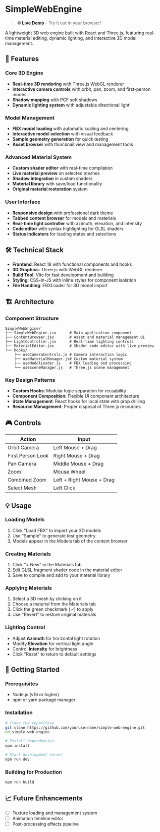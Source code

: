 # SimpleWebEngine

> **🌐 [Live Demo](https://shjh3117.github.io/SimpleWebEngine/)** - Try it out in your browser!

A lightweight 3D web engine built with React and Three.js, featuring real-time material editing, dynamic lighting, and interactive 3D model management.

## 🚀 Features

### Core 3D Engine
- **Real-time 3D rendering** with Three.js WebGL renderer
- **Interactive camera controls** with orbit, pan, zoom, and first-person modes
- **Shadow mapping** with PCF soft shadows
- **Dynamic lighting system** with adjustable directional light

### Model Management
- **FBX model loading** with automatic scaling and centering
- **Interactive model selection** with visual feedback
- **Sample geometry generation** for quick testing
- **Asset browser** with thumbnail view and management tools

### Advanced Material System
- **Custom shader editor** with real-time compilation
- **Live material preview** on selected meshes
- **Shadow integration** in custom shaders
- **Material library** with save/load functionality
- **Original material restoration** system

### User Interface
- **Responsive design** with professional dark theme
- **Tabbed content browser** for models and materials
- **Real-time light controller** with azimuth, elevation, and intensity
- **Code editor** with syntax highlighting for GLSL shaders
- **Status indicators** for loading states and selections

## 🛠 Technical Stack

- **Frontend**: React 18 with functional components and hooks
- **3D Graphics**: Three.js with WebGL renderer
- **Build Tool**: Vite for fast development and building
- **Styling**: CSS-in-JS with inline styles for component isolation
- **File Handling**: FBXLoader for 3D model import

## 🏗 Architecture

### Component Structure
```
SimpleWebEngine/
├── SimpleWebEngine.jsx      # Main application component
├── ContentBrowser.jsx       # Asset and material management UI
├── LightController.jsx      # Real-time lighting controls
├── MaterialEditor.jsx       # Shader code editor with live preview
└── hooks/
    ├── useCameraControls.js # Camera interaction logic
    ├── useMaterialManager.js# Custom material system
    ├── useModelLoader.js    # FBX loading and processing
    └── useSceneManager.js   # Three.js scene management
```

### Key Design Patterns
- **Custom Hooks**: Modular logic separation for reusability
- **Component Composition**: Flexible UI component architecture
- **State Management**: React hooks for local state with prop drilling
- **Resource Management**: Proper disposal of Three.js resources

## 🎮 Controls

| Action | Input |
|--------|-------|
| Orbit Camera | Left Mouse + Drag |
| First Person Look | Right Mouse + Drag |
| Pan Camera | Middle Mouse + Drag |
| Zoom | Mouse Wheel |
| Combined Zoom | Left + Right Mouse + Drag |
| Select Mesh | Left Click |

## 💡 Usage

### Loading Models
1. Click "Load FBX" to import your 3D models
2. Use "Sample" to generate test geometry
3. Models appear in the Models tab of the content browser

### Creating Materials
1. Click "+ New" in the Materials tab
2. Edit GLSL fragment shader code in the material editor
3. Save to compile and add to your material library

### Applying Materials
1. Select a 3D mesh by clicking on it
2. Choose a material from the Materials tab
3. Click the green checkmark (✓) to apply
4. Use "Revert" to restore original materials

### Lighting Control
- Adjust **Azimuth** for horizontal light rotation
- Modify **Elevation** for vertical light angle
- Control **Intensity** for brightness
- Click "Reset" to return to default settings

## 🚀 Getting Started

### Prerequisites
- Node.js (v16 or higher)
- npm or yarn package manager

### Installation
```bash
# Clone the repository
git clone https://github.com/yourusername/simple-web-engine.git
cd simple-web-engine

# Install dependencies
npm install

# Start development server
npm run dev
```

### Building for Production
```bash
npm run build
```

## 📈 Future Enhancements

- [ ] Texture loading and management system
- [ ] Animation timeline editor
- [ ] Post-processing effects pipeline
